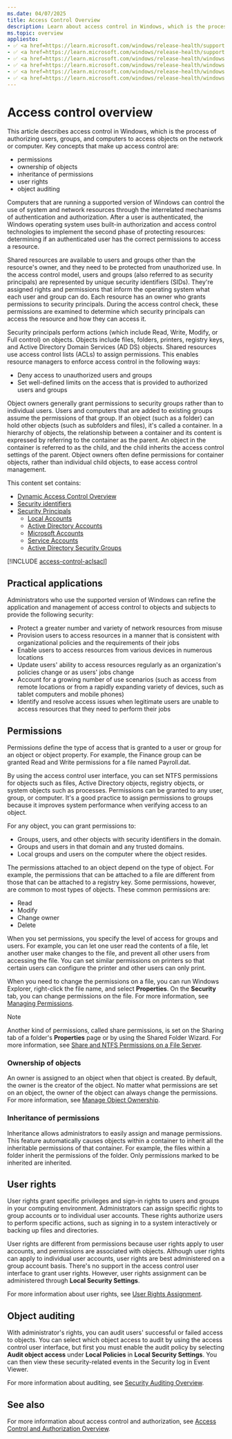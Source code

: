 ```yaml
---
ms.date: 04/07/2025
title: Access Control Overview
description: Learn about access control in Windows, which is the process of authorizing users, groups, and computers to access objects on the network or computer.
ms.topic: overview
appliesto:
- ✅ <a href=https://learn.microsoft.com/windows/release-health/supported-versions-windows-client target=_blank>Windows 11</a>
- ✅ <a href=https://learn.microsoft.com/windows/release-health/supported-versions-windows-client target=_blank>Windows 10</a>
- ✅ <a href=https://learn.microsoft.com/windows/release-health/windows-server-release-info target=_blank>Windows Server 2025</a>
- ✅ <a href=https://learn.microsoft.com/windows/release-health/windows-server-release-info target=_blank>Windows Server 2022</a>
- ✅ <a href=https://learn.microsoft.com/windows/release-health/windows-server-release-info target=_blank>Windows Server 2019</a>
- ✅ <a href=https://learn.microsoft.com/windows/release-health/windows-server-release-info target=_blank>Windows Server 2016</a>
---
```


# Access control overview

This article describes access control in Windows, which is the process of authorizing users, groups, and computers to access objects on the network or computer. Key concepts that make up access control are:

- permissions
- ownership of objects
- inheritance of permissions
- user rights
- object auditing

Computers that are running a supported version of Windows can control the use of system and network resources through the interrelated mechanisms of authentication and authorization. After a user is authenticated, the Windows operating system uses built-in authorization and access control technologies to implement the second phase of protecting resources: determining if an authenticated user has the correct permissions to access a resource.

Shared resources are available to users and groups other than the resource's owner, and they need to be protected from unauthorized use. In the access control model, users and groups (also referred to as security principals) are represented by unique security identifiers (SIDs). They're assigned rights and permissions that inform the operating system what each user and group can do. Each resource has an owner who grants permissions to security principals. During the access control check, these permissions are examined to determine which security principals can access the resource and how they can access it.

Security principals perform actions (which include Read, Write, Modify, or Full control) on objects. Objects include files, folders, printers, registry keys, and Active Directory Domain Services (AD DS) objects. Shared resources use access control lists (ACLs) to assign permissions. This enables resource managers to enforce access control in the following ways:

- Deny access to unauthorized users and groups
- Set well-defined limits on the access that is provided to authorized users and groups

Object owners generally grant permissions to security groups rather than to individual users. Users and computers that are added to existing groups assume the permissions of that group. If an object (such as a folder) can hold other objects (such as subfolders and files), it's called a container. In a hierarchy of objects, the relationship between a container and its content is expressed by referring to the container as the parent. An object in the container is referred to as the child, and the child inherits the access control settings of the parent. Object owners often define permissions for container objects, rather than individual child objects, to ease access control management.

This content set contains:

- [Dynamic Access Control Overview][SERV-1]
- [Security identifiers][SERV-2]
- [Security Principals][SERV-3]
  - [Local Accounts](local-accounts.md)
  - [Active Directory Accounts][SERV-4]
  - [Microsoft Accounts][SERV-5]
  - [Service Accounts][SERV-6]
  - [Active Directory Security Groups][SERV-7]

[!INCLUDE [access-control-aclsacl](../../../../includes/licensing/access-control-aclsacl.md)]

## Practical applications

Administrators who use the supported version of Windows can refine the application and management of access control to objects and subjects to provide the following security:

- Protect a greater number and variety of network resources from misuse
- Provision users to access resources in a manner that is consistent with organizational policies and the requirements of their jobs
- Enable users to access resources from various devices in numerous locations
- Update users' ability to access resources regularly as an organization's policies change or as users' jobs change
- Account for a growing number of use scenarios (such as access from remote locations or from a rapidly expanding variety of devices, such as tablet computers and mobile phones)
- Identify and resolve access issues when legitimate users are unable to access resources that they need to perform their jobs

## Permissions

Permissions define the type of access that is granted to a user or group for an object or object property. For example, the Finance group can be granted Read and Write permissions for a file named Payroll.dat.

By using the access control user interface, you can set NTFS permissions for objects such as files, Active Directory objects, registry objects, or system objects such as processes. Permissions can be granted to any user, group, or computer. It's a good practice to assign permissions to groups because it improves system performance when verifying access to an object.

For any object, you can grant permissions to:

- Groups, users, and other objects with security identifiers in the domain.
- Groups and users in that domain and any trusted domains.
- Local groups and users on the computer where the object resides.

The permissions attached to an object depend on the type of object. For example, the permissions that can be attached to a file are different from those that can be attached to a registry key. Some permissions, however, are common to most types of objects. These common permissions are:

- Read
- Modify
- Change owner
- Delete

When you set permissions, you specify the level of access for groups and users. For example, you can let one user read the contents of a file, let another user make changes to the file, and prevent all other users from accessing the file. You can set similar permissions on printers so that certain users can configure the printer and other users can only print.

When you need to change the permissions on a file, you can run Windows Explorer, right-click the file name, and select **Properties**. On the **Security** tab, you can change permissions on the file. For more information, see [Managing Permissions][PREV-1].

> [!NOTE]
> Another kind of permissions, called share permissions, is set on the Sharing tab of a folder's **Properties** page or by using the Shared Folder Wizard. For more information, see [Share and NTFS Permissions on a File Server][PREV-2].
### Ownership of objects

An owner is assigned to an object when that object is created. By default, the owner is the creator of the object. No matter what permissions are set on an object, the owner of the object can always change the permissions. For more information, see [Manage Object Ownership][PREV-3].

### Inheritance of permissions

Inheritance allows administrators to easily assign and manage permissions. This feature automatically causes objects within a container to inherit all the inheritable permissions of that container. For example, the files within a folder inherit the permissions of the folder. Only permissions marked to be inherited are inherited.

## User rights

User rights grant specific privileges and sign-in rights to users and groups in your computing environment. Administrators can assign specific rights to group accounts or to individual user accounts. These rights authorize users to perform specific actions, such as signing in to a system interactively or backing up files and directories.

User rights are different from permissions because user rights apply to user accounts, and permissions are associated with objects. Although user rights can apply to individual user accounts, user rights are best administered on a group account basis. There's no support in the access control user interface to grant user rights. However, user rights assignment can be administered through **Local Security Settings**.

For more information about user rights, see [User Rights Assignment](../../threat-protection/security-policy-settings/user-rights-assignment.md).

## Object auditing

With administrator's rights, you can audit users' successful or failed access to objects. You can select which object access to audit by using the access control user interface, but first you must enable the audit policy by selecting **Audit object access** under **Local Policies** in **Local Security Settings**. You can then view these security-related events in the Security log in Event Viewer.

For more information about auditing, see [Security Auditing Overview](../../threat-protection/auditing/security-auditing-overview.md).

## See also

For more information about access control and authorization, see [Access Control and Authorization Overview][PREV-4].

<!--links-->

[SERV-1]: /windows-server/identity/solution-guides/dynamic-access-control-overview
[SERV-2]: /windows-server/identity/ad-ds/manage/understand-security-identifiers
[SERV-3]: /windows-server/identity/ad-ds/manage/understand-security-principals
[SERV-4]: /windows-server/identity/ad-ds/manage/understand-default-user-accounts
[SERV-5]: /windows-server/identity/ad-ds/manage/understand-microsoft-accounts
[SERV-6]: /windows-server/identity/ad-ds/manage/understand-service-accounts
[SERV-7]: /windows-server/identity/ad-ds/manage/understand-security-groups
[PREV-1]: /previous-versions/windows/it-pro/windows-server-2008-R2-and-2008/cc770962(v=ws.11)
[PREV-2]: /previous-versions/windows/it-pro/windows-server-2008-R2-and-2008/cc754178(v=ws.11)
[PREV-3]: /previous-versions/windows/it-pro/windows-server-2008-R2-and-2008/cc732983(v=ws.11)
[PREV-4]: /previous-versions/windows/it-pro/windows-8.1-and-8/jj134043(v=ws.11)
